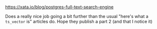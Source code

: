https://xata.io/blog/postgres-full-text-search-engine

Does a really nice job going a bit further than the usual "here's what a `ts_vector` is" articles do. Hope they publish a part 2 (and that I notice it)
